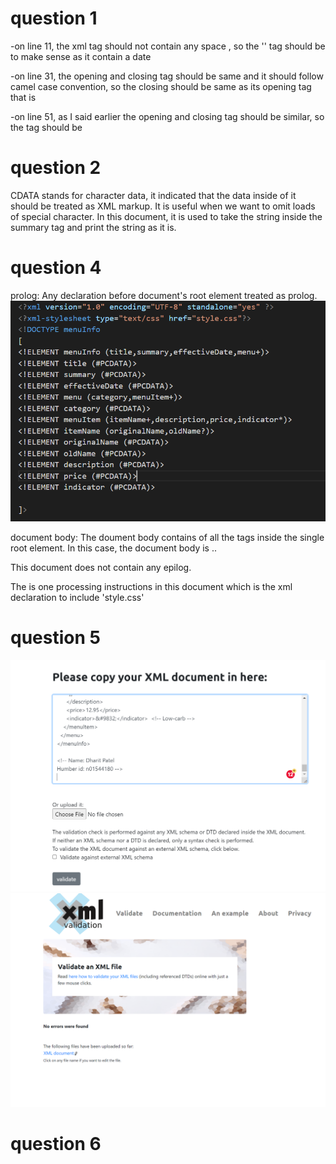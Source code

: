 # question 1
-on line 11, the xml tag should not contain any space , so the '<effective Date>' tag should be <effectiveDate> to make sense as it contain a date

-on line 31, the opening and closing tag should be same and it should follow camel case convention, so the closing </originalname > should be same as its opening tag that is </originalName>

-on line 51, as I said earlier the opening and closing tag should be similar, so the <name> tag should be <originalName>

# question 2

CDATA stands for character data, it indicated that the data inside of it should be treated as XML markup. It is useful when we want to omit loads of special character. In this document, it is used to take the string inside the summary tag and print the string as it is.

# question 4

prolog: Any declaration before document's root element treated as prolog.
![image info](4.1-prolog.png)

document body: The doument body contains of all the tags inside the single root element. In this case, the document body is <menuInfo>..</menuInfo>

This document does not contain any epilog.

The is one processing instructions in this document which is the xml declaration to include 'style.css'

# question 5
![image info](6.1.png)
![image info](6.2.png)

# question 6 
